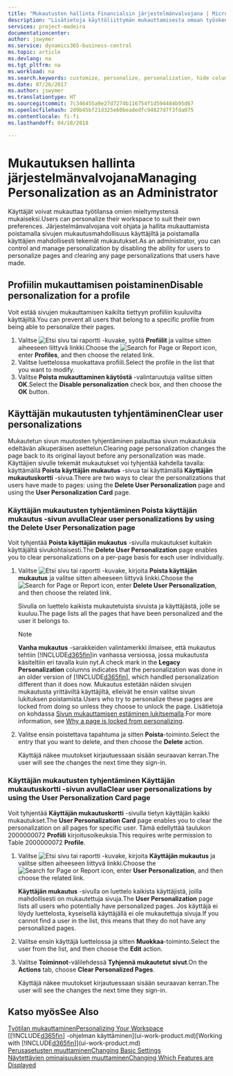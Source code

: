 ```yaml
---
title: "Mukautusten hallinta Financialsin järjestelmänvalvojana | Microsoft Docs"
description: "Lisätietoja käyttöliittymän mukauttamisesta omaan työskentelytapaan sopivaksi."
services: project-madeira
documentationcenter: 
author: jswymer
ms.service: dynamics365-business-central
ms.topic: article
ms.devlang: na
ms.tgt_pltfrm: na
ms.workload: na
ms.search.keywords: customize, personalize, personalization, hide columns, remove fields, move fields
ms.date: 07/26/2017
ms.author: jswymer
ms.translationtype: HT
ms.sourcegitcommit: 7c346455a9e27d7274b116754f1d594484b95d67
ms.openlocfilehash: 2d9b45bf21d325e60beadedfc94827d7f3fda075
ms.contentlocale: fi-fi
ms.lasthandoff: 04/18/2018

---
```

# <a name="managing-personalization-as-an-administrator"></a><span data-ttu-id="caa9c-103">Mukautuksen hallinta järjestelmänvalvojana</span><span class="sxs-lookup"><span data-stu-id="caa9c-103">Managing Personalization as an Administrator</span></span>
<!--NAV in the Web client-->
<span data-ttu-id="caa9c-104">Käyttäjät voivat mukauttaa työtilansa omien mieltymystensä mukaiseksi.</span><span class="sxs-lookup"><span data-stu-id="caa9c-104">Users can personalize their workspace to suit their own preferences.</span></span> <span data-ttu-id="caa9c-105">Järjestelmänvalvojana voit ohjata ja hallita mukauttamista poistamalla sivujen mukautusmahdollisuus käyttäjiltä ja poistamalla käyttäjien mahdollisesti tekemät mukautukset.</span><span class="sxs-lookup"><span data-stu-id="caa9c-105">As an administrator, you can control and manage personalization by disabling the ability for users to personalize pages and clearing any page personalizations that users have made.</span></span>

## <a name="disable-personalization-for-a-profile"></a><span data-ttu-id="caa9c-106">Profiilin mukauttamisen poistaminen</span><span class="sxs-lookup"><span data-stu-id="caa9c-106">Disable personalization for a profile</span></span>
<span data-ttu-id="caa9c-107">Voit estää sivujen mukauttamisen kaikilta tiettyyn profiiliin kuuluvilta käyttäjiltä.</span><span class="sxs-lookup"><span data-stu-id="caa9c-107">You can prevent all users that belong to a specific profile from being able to personalize their pages.</span></span>
1.  <span data-ttu-id="caa9c-108">Valitse ![Etsi sivu tai raportti](media/ui-search/search_small.png "Etsi sivu tai raportti -kuvake") -kuvake, syötä **Profiilit** ja valitse sitten aiheeseen liittyvä linkki.</span><span class="sxs-lookup"><span data-stu-id="caa9c-108">Choose the ![Search for Page or Report](media/ui-search/search_small.png "Search for Page or Report icon") icon, enter **Profiles**, and then choose the related link.</span></span>
2.  <span data-ttu-id="caa9c-109">Valitse luettelossa muokattava profiili.</span><span class="sxs-lookup"><span data-stu-id="caa9c-109">Select the profile in the list that you want to modify.</span></span>
3. <span data-ttu-id="caa9c-110">Valitse **Poista mukauttaminen käytöstä** -valintaruutuja valitse sitten **OK**.</span><span class="sxs-lookup"><span data-stu-id="caa9c-110">Select the **Disable personalization** check box, and then choose the **OK** button.</span></span>

## <a name="clear-user-personalizations"></a><span data-ttu-id="caa9c-111">Käyttäjän mukautusten tyhjentäminen</span><span class="sxs-lookup"><span data-stu-id="caa9c-111">Clear user personalizations</span></span>

<span data-ttu-id="caa9c-112">Mukautetun sivun muutosten tyhjentäminen palauttaa sivun mukautuksia edeltävän alkuperäisen asettelun.</span><span class="sxs-lookup"><span data-stu-id="caa9c-112">Clearing page personalization changes the page back to its original layout before any personalization was made.</span></span> <span data-ttu-id="caa9c-113">Käyttäjien sivulle tekemät mukautukset voi tyhjentää kahdella tavalla: käyttämällä **Poista käyttäjän mukautus** -sivua tai käyttämällä **Käyttäjän mukautuskortti** -sivua.</span><span class="sxs-lookup"><span data-stu-id="caa9c-113">There are two ways to clear the personalizations that users have made to pages: using the **Delete User Personalization** page and using the **User Personalization Card** page.</span></span>

### <a name="clear-user-personalizations-by-using-the-delete-user-personalization-page"></a><span data-ttu-id="caa9c-114">Käyttäjän mukautusten tyhjentäminen Poista käyttäjän mukautus -sivun avulla</span><span class="sxs-lookup"><span data-stu-id="caa9c-114">Clear user personalizations by using the Delete User Personalization page</span></span>

<span data-ttu-id="caa9c-115">Voit tyhjentää **Poista käyttäjän mukautus** -sivulla mukautukset kultakin käyttäjältä sivukohtaisesti.</span><span class="sxs-lookup"><span data-stu-id="caa9c-115">The **Delete User Personalization** page enables you to clear personalizations on a per-page basis for each user individually.</span></span>

1.  <span data-ttu-id="caa9c-116">Valitse ![Etsi sivu tai raportti](media/ui-search/search_small.png "Etsi sivu tai raportti -kuvake") -kuvake, kirjoita **Poista käyttäjän mukautus** ja valitse sitten aiheeseen liittyvä linkki.</span><span class="sxs-lookup"><span data-stu-id="caa9c-116">Choose the ![Search for Page or Report](media/ui-search/search_small.png "Search for Page or Report icon") icon, enter **Delete User Personalization**, and then choose the related link.</span></span>

    <span data-ttu-id="caa9c-117">Sivulla on luettelo kaikista mukautetuista sivuista ja käyttäjästä, jolle se kuuluu.</span><span class="sxs-lookup"><span data-stu-id="caa9c-117">The page lists all the pages that have been personalized and the user it belongs to.</span></span>

    >[!NOTE]
    > <span data-ttu-id="caa9c-118">**Vanha mukautus** -sarakkeiden valintamerkki ilmaisee, että mukautus tehtiin [!INCLUDE[d365fin](includes/d365fin_md.md)]in vanhassa versiossa, jossa mukautusta käsiteltiin eri tavalla kuin nyt.</span><span class="sxs-lookup"><span data-stu-id="caa9c-118">A check mark in the **Legacy Personalization** columns indicates that the personalization was done in an older version of [!INCLUDE[d365fin](includes/d365fin_md.md)], which handled personalization different than it does now.</span></span> <span data-ttu-id="caa9c-119">Mukautus estetään näiden sivujen mukautusta yrittäviltä käyttäjiltä, elleivät he ensin valitse sivun lukituksen poistamista.</span><span class="sxs-lookup"><span data-stu-id="caa9c-119">Users who try to personalize these pages are locked from doing so unless they choose to unlock the page.</span></span> <span data-ttu-id="caa9c-120">Lisätietoja on kohdassa [Sivun mukauttamisen estäminen lukitsemalla](ui-personalization-locked.md).</span><span class="sxs-lookup"><span data-stu-id="caa9c-120">For more information, see [Why a page is locked from personalizing](ui-personalization-locked.md).</span></span>

2. <span data-ttu-id="caa9c-121">Valitse ensin poistettava tapahtuma ja sitten **Poista**-toiminto.</span><span class="sxs-lookup"><span data-stu-id="caa9c-121">Select the entry that you want to delete, and then choose the **Delete** action.</span></span>

    <span data-ttu-id="caa9c-122">Käyttäjä näkee muutokset kirjautuessaan sisään seuraavan kerran.</span><span class="sxs-lookup"><span data-stu-id="caa9c-122">The user will see the changes the next time they sign-in.</span></span>

### <a name="clear-user-personalizations-by-using-the-user-personalization-card-page"></a><span data-ttu-id="caa9c-123">Käyttäjän mukautusten tyhjentäminen Käyttäjän mukautuskortti -sivun avulla</span><span class="sxs-lookup"><span data-stu-id="caa9c-123">Clear user personalizations by using the User Personalization Card page</span></span>

<span data-ttu-id="caa9c-124">Voit tyhjentää **Käyttäjän mukautuskortti** -sivulla tietyn käyttäjän kaikki mukautukset.</span><span class="sxs-lookup"><span data-stu-id="caa9c-124">The **User Personalization Card** page enables you to clear the personalization on all pages for specific user.</span></span> <span data-ttu-id="caa9c-125">Tämä edellyttää taulukon 2000000072 **Profiili** kirjoitusoikeuksia.</span><span class="sxs-lookup"><span data-stu-id="caa9c-125">This requires write permission to Table 2000000072 **Profile**.</span></span>

1.  <span data-ttu-id="caa9c-126">Valitse ![Etsi sivu tai raportti](media/ui-search/search_small.png "Etsi sivu tai raportti -kuvake") -kuvake, kirjoita **Käyttäjän mukautus** ja valitse sitten aiheeseen liittyvä linkki.</span><span class="sxs-lookup"><span data-stu-id="caa9c-126">Choose the ![Search for Page or Report](media/ui-search/search_small.png "Search for Page or Report icon") icon, enter **User Personalization**, and then choose the related link.</span></span>

    <span data-ttu-id="caa9c-127">**Käyttäjän mukautus** -sivulla on luettelo kaikista käyttäjistä, joilla mahdollisesti on mukautettuja sivuja.</span><span class="sxs-lookup"><span data-stu-id="caa9c-127">The **User Personalization** page lists all users who potentially have personalized pages.</span></span> <span data-ttu-id="caa9c-128">Jos käyttäjä ei löydy luettelosta, kyseisellä käyttäjällä ei ole mukautettuja sivuja.</span><span class="sxs-lookup"><span data-stu-id="caa9c-128">If you cannot find a user in the list, this means that they do not have any personalized pages.</span></span>

2. <span data-ttu-id="caa9c-129">Valitse ensin käyttäjä luettelossa ja sitten **Muokkaa**-toiminto.</span><span class="sxs-lookup"><span data-stu-id="caa9c-129">Select the user from the list, and then choose the **Edit** action.</span></span>

3.  <span data-ttu-id="caa9c-130">Valitse **Toiminnot**-välilehdessä **Tyhjennä mukautetut sivut**.</span><span class="sxs-lookup"><span data-stu-id="caa9c-130">On the **Actions** tab, choose **Clear Personalized Pages**.</span></span>

    <span data-ttu-id="caa9c-131">Käyttäjä näkee muutokset kirjautuessaan sisään seuraavan kerran.</span><span class="sxs-lookup"><span data-stu-id="caa9c-131">The user will see the changes the next time they sign-in.</span></span>

## <a name="see-also"></a><span data-ttu-id="caa9c-132">Katso myös</span><span class="sxs-lookup"><span data-stu-id="caa9c-132">See Also</span></span>
[<span data-ttu-id="caa9c-133">Työtilan mukauttaminen</span><span class="sxs-lookup"><span data-stu-id="caa9c-133">Personalizing Your Workspace</span></span>](ui-personalization-user.md)  
<span data-ttu-id="caa9c-134">[[!INCLUDE[d365fin](includes/d365fin_md.md)] -ohjelman käyttäminen](ui-work-product.md)</span><span class="sxs-lookup"><span data-stu-id="caa9c-134">[Working with [!INCLUDE[d365fin](includes/d365fin_md.md)]](ui-work-product.md)</span></span>  
[<span data-ttu-id="caa9c-135">Perusasetusten muuttaminen</span><span class="sxs-lookup"><span data-stu-id="caa9c-135">Changing Basic Settings</span></span>](ui-change-basic-settings.md)  
[<span data-ttu-id="caa9c-136">Näytettävien ominaisuuksien muuttaminen</span><span class="sxs-lookup"><span data-stu-id="caa9c-136">Changing Which Features are Displayed</span></span>](ui-experiences.md)  

